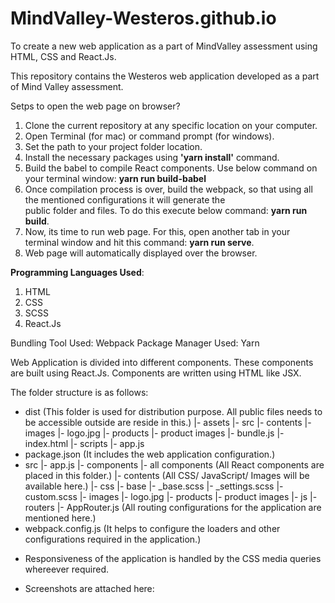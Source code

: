 # MindValley-Westeros.github.io
To create a new web application as a part of MindValley assessment using HTML, CSS and React.Js.

This repository contains the Westeros web application developed as a part of Mind Valley assessment.

Setps to open the web page on browser?
1. Clone the current repository at any specific location on your computer.
2. Open Terminal (for mac) or command prompt (for windows).
3. Set the path to your project folder location.
4. Install the necessary packages using <b>'yarn install'</b> command.
5. Build the babel to compile React components. Use below command on your terminal window: 
      <b>yarn run build-babel</b>
6. Once compilation process is over, build the webpack, so that using all the mentioned configurations it will generate the   
   public folder and files. To do this execute below command: <b>yarn run build</b>.
7. Now, its time to run web page. For this, open another tab in your terminal window and hit this command: <b>yarn run serve</b>.
8. Web page will automatically displayed over the browser.

<b>Programming Languages Used</b>:
  1. HTML
  2. CSS
  3. SCSS
  4. React.Js

Bundling Tool Used: Webpack
Package Manager Used: Yarn

Web Application is divided into different components. These components are built using React.Js.
Components are written using HTML like JSX.

The folder structure is as follows:

- dist (This folder is used for distribution purpose. All public files needs to be accessible outside are reside in this.)
    |- assets
          |- src
              |- contents
                    |- images
                          |- logo.jpg
                          |- products
                                |- product images
    |- bundle.js
    |- index.html
    |- scripts
          |- app.js
- package.json  (It includes the web application configuration.)
- src
    |- app.js
    |- components
          |- all components  (All React components are placed in this folder.)
    |- contents  (All CSS/ JavaScript/ Images will be available here.)
          |- css
              |- base
                  |- _base.scss
                  |- _settings.scss
              |- custom.scss
          |- images
              |- logo.jpg
              |- products
                    |- product images
          |- js
    |- routers
          |- AppRouter.js  (All routing configurations for the application are mentioned here.)
- webpack.config.js  (It helps to configure the loaders and other configurations required in the application.)


* Responsiveness of the application is handled by the CSS media queries whereever required.

* Screenshots are attached here:



